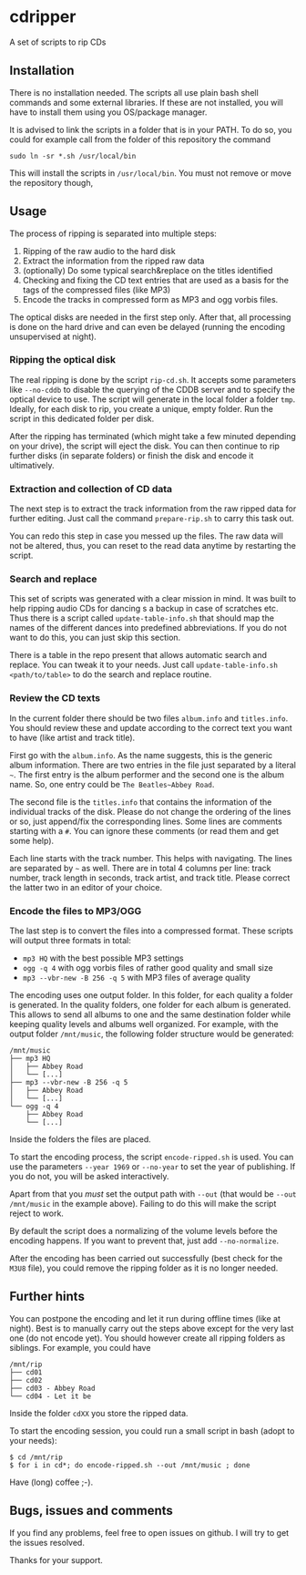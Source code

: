 # cdripper

A set of scripts to rip CDs

## Installation

There is no installation needed.
The scripts all use plain bash shell commands and some external libraries.
If these are not installed, you will have to install them using you OS/package manager.

It is advised to link the scripts in a folder that is in your PATH.
To do so, you could for example call from the folder of this repository the command

```
sudo ln -sr *.sh /usr/local/bin
```

This will install the scripts in `/usr/local/bin`.
You must not remove or move the repository though,

## Usage

The process of ripping is separated into multiple steps:

1. Ripping of the raw audio to the hard disk
1. Extract the information from the ripped raw data
1. (optionally) Do some typical search&replace on the titles identified
1. Checking and fixing the CD text entries that are used as a basis for the tags of the compressed files (like MP3)
1. Encode the tracks in compressed form as MP3 and ogg vorbis files.

The optical disks are needed in the first step only.
After that, all processing is done on the hard drive and can even be delayed (running the encoding unsupervised at night).

### Ripping the optical disk

The real ripping is done by the script `rip-cd.sh`.
It accepts some parameters like `--no-cddb` to disable the querying of the CDDB server and to specify the optical device to use.
The script will generate in the local folder a folder `tmp`.
Ideally, for each disk to rip, you create a unique, empty folder.
Run the script in this dedicated folder per disk.

After the ripping has terminated (which might take a few minuted depending on your drive), the script will eject the disk.
You can then continue to rip further disks (in separate folders) or finish the disk and encode it ultimatively.

### Extraction and collection of CD data

The next step is to extract the track information from the raw ripped data for further editing.
Just call the command `prepare-rip.sh` to carry this task out.

You can redo this step in case you messed up the files.
The raw data will not be altered, thus, you can reset to the read data anytime by restarting the script.

### Search and replace

This set of scripts was generated with a clear mission in mind.
It was built to help ripping audio CDs for dancing s a backup in case of scratches etc.
Thus there is a script called `update-table-info.sh` that should map the names of the different dances into predefined abbreviations.
If you do not want to do this, you can just skip this section.

There is a table in the repo present that allows automatic search and replace.
You can tweak it to your needs.
Just call `update-table-info.sh <path/to/table>` to do the search and replace routine.

### Review the CD texts

In the current folder there should be two files `album.info` and `titles.info`.
You should review these and update according to the correct text you want to have (like artist and track title).

First go with the `album.info`.
As the name suggests, this is the generic album information.
There are two entries in the file just separated by a literal `~`.
The first entry is the album performer and the second one is the album name.
So, one entry could be `The Beatles~Abbey Road`.

The second file is the `titles.info` that contains the information of the individual tracks of the disk.
Please do not change the ordering of the lines or so, just append/fix the corresponding lines.
Some lines are comments starting with a `#`.
You can ignore these comments (or read them and get some help).

Each line starts with the track number.
This helps with navigating.
The lines are separated by `~` as well.
There are in total 4 columns per line:
track number, track length in seconds, track artist, and track title.
Please correct the latter two in an editor of your choice.

### Encode the files to MP3/OGG

The last step is to convert the files into a compressed format.
These scripts will output three formats in total:

- `mp3 HQ` with the best possible MP3 settings
- `ogg -q 4` with ogg vorbis files of rather good quality and small size
- `mp3 --vbr-new -B 256 -q 5` with MP3 files of average quality

The encoding uses one output folder.
In this folder, for each quality a folder is generated.
In the quality folders, one folder for each album is generated.
This allows to send all albums to one and the same destination folder while keeping quality levels and albums well organized.
For example, with the output folder `/mnt/music`, the following folder structure would be generated:

```
/mnt/music
├── mp3 HQ
│   ├── Abbey Road
│   └── [...]
├── mp3 --vbr-new -B 256 -q 5
│   ├── Abbey Road
│   └── [...]
└── ogg -q 4
    ├── Abbey Road
    └── [...]
```

Inside the folders the files are placed.

To start the encoding process, the script `encode-ripped.sh` is used.
You can use the parameters `--year 1969` or `--no-year` to set the year of publishing.
If you do not, you will be asked interactively.

Apart from that you _must_ set the output path with `--out` (that would be `--out /mnt/music` in the example above).
Failing to do this will make the script reject to work.

By default the script does a normalizing of the volume levels before the encoding happens.
If you want to prevent that, just add `--no-normalize`.

After the encoding has been carried out successfully (best check for the `M3U8` file), you could remove the ripping folder as it is no longer needed.

## Further hints

You can postpone the encoding and let it run during offline times (like at night).
Best is to manually carry out the steps above except for the very last one (do not encode yet).
You should however create all ripping folders as siblings.
For example, you could have 

```
/mnt/rip
├── cd01
├── cd02
├── cd03 - Abbey Road
└── cd04 - Let it be
```

Inside the folder `cdXX` you store the ripped data.

To start the encoding session, you could run a small script in bash (adopt to your needs):
```
$ cd /mnt/rip
$ for i in cd*; do encode-ripped.sh --out /mnt/music ; done
```

Have (long) coffee ;-).

## Bugs, issues and comments

If you find any problems, feel free to open issues on github.
I will try to get the issues resolved.

Thanks for your support.
